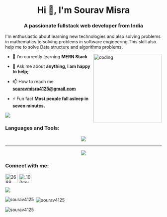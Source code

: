 <h1 align="center">Hi 👋, I'm Sourav Misra</h1>
<h3 align="center">A passionate fullstack web developer from India</h3>
<p>I'm enthusiastic about learning new technologies and also solving problems in mathematics to solving problems in software engineering.This skill also help me to solve Data structure and algorithms problems.</p>

<img align="right" alt="coding" widht="1400px" height="220px" src="https://camo.githubusercontent.com/8bf6f6d78abc81fcf9c49f10649423e73ea44bc248e83aaae8759d401c829a84/68747470733a2f2f70687973696373677572756b756c2e66696c65732e776f726470726573732e636f6d2f323031392f30322f6368617261637465722d312e676966"> 

- 🌱 I’m currently learning **MERN Stack**

- 💬 Ask me about **anything, I am happy to help;**

- 📫 How to reach me **souravmisra4125@gmail.com**

- ⚡ Fun fact **Most people fall asleep in seven minutes.**

<p ><img src="https://visitcount.itsvg.in/api?id=sourav4125&icon=5&color=6"></p>

<h3 align="left">Languages and Tools:</h3>
<p align="center">
<a href="https://skillicons.dev">
<img src="https://skillicons.dev/icons?i=expressjs,mongodb,mysql,firebase,redux,regex,postman,netlify,vercel" /></a>
</p>
<hr></hr>
<p align="center">
  <a href="https://skillicons.dev">
<img src="https://skillicons.dev/icons?i=html,css,bootstrap,js,react,nodejs" /></a>

</p>


<h3 align="left">Connect with me:</h3>
<p align="left">
  <a href="https://discord.gg/2688" target="blank"><img align="center" src="https://raw.githubusercontent.com/rahuldkjain/github-profile-readme-generator/master/src/images/icons/Social/discord.svg" alt="2688" height="30" width="40" /></a>
<a href="https://instagram.com/_100rav_misra" target="blank"><img align="center" src="https://raw.githubusercontent.com/rahuldkjain/github-profile-readme-generator/master/src/images/icons/Social/instagram.svg" alt="_100rav_misra" height="30" width="40" />
  </a>
</p>

<p><img src="https://github-profile-trophy.vercel.app/?username=sourav4125&theme=dracula&no-frame=false&no-bg=true&margin-w=4"></p>

<p><img align="left" src="https://github-readme-stats.vercel.app/api/top-langs?username=sourav4125&show_icons=true&locale=en&layout=compact&theme=jolly" alt="sourav4125" />
</p>
<p>&nbsp;<img align="center" src="https://github-readme-stats.vercel.app/api?username=sourav4125&show_icons=true&locale=en&theme=jolly" alt="sourav4125" /></p>

<p><img align="center" src="https://github-readme-streak-stats.herokuapp.com/?user=sourav4125&theme=jolly" alt="sourav4125" /></p>
<!-- <img src="https://www.codewars.com/users/Sourav%20Misra/badges/small"> -->
